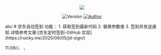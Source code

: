 <p align="center">
    <img src="https://cdn.jsdelivr.net/gh/ruicky/ruicky.github.io/2020/06/05/jd-sign/0.png">
</p>

<p align="center">
    <img alt="Version" src="https://img.shields.io/badge/release-0.0.1-blue"/>
    <a href="https://github.com/ruicky">
        <img alt="Author" src="https://img.shields.io/badge/author-ruicky-blueviolet"/>
    </a>
</p>
   abc
# 京东自动签到
功能：
1. 获取签到最新代码
2. 替换参数值
3. 签到并发送通知
详情参考文章:[京东定时签到-GitHub 实现](https://ruicky.me/2020/06/05/jd-sign/)




11.09//、
、
